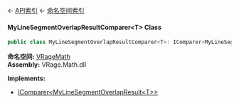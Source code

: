 ← [API索引](Api-Index) ← [命名空间索引](Namespace-Index)

#### MyLineSegmentOverlapResultComparer&lt;T&gt; Class

```csharp
public class MyLineSegmentOverlapResultComparer<T>: IComparer<MyLineSegmentOverlapResult<T>>
```

**命名空间:** [VRageMath](VRageMath)  
**Assembly:** VRage.Math.dll

**Implements:**  
* [IComparer&lt;MyLineSegmentOverlapResult&lt;T&gt;&gt;](https://docs.microsoft.com/en-us/dotnet/api/System.Collections.Generic.IComparer-1?view=netframework-4.6)

